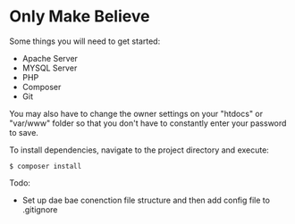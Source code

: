 
Only Make Believe
====================

Some things you will need to get started:

 - Apache Server
 - MYSQL Server
 - PHP
 - Composer
 - Git

You may also have to change the owner settings on your "htdocs" or "var/www" folder so that you don't have to constantly enter your password to save.

To install dependencies, navigate to the project directory and execute:

```
$ composer install
```

Todo:
 - Set up dae bae conenction file structure and then add config file to .gitignore